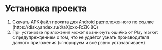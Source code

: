 # Установка проекта
<ol>
<li>Скачать APK файл проекта для Android расположенного по ссылке (https://disk.yandex.ru/d/aXjcxx-FcZK-8Q)</li>
<li>При установке приложения может возникнуть ошибка от Play market с предупреждением о том, что не удаётся узнать производителя данного приложения (игнорируем и всё равно устанавливаем)</li>
</ol>

<p></p>
